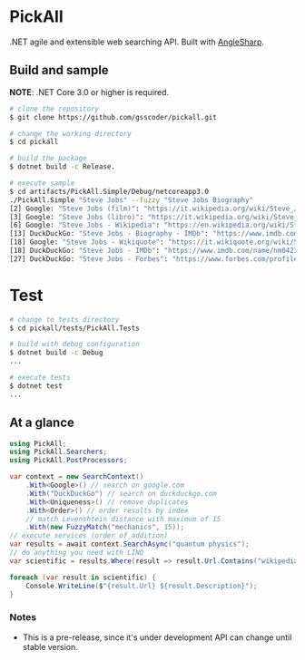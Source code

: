 # PickAll

.NET agile and extensible web searching API. Built with [AngleSharp](https://github.com/AngleSharp/AngleSharp).

## Build and sample
**NOTE**: .NET Core 3.0 or higher is required.
```sh
# clone the repository
$ git clone https://github.com/gsscoder/pickall.git

# change the working directory
$ cd pickall

# build the package
$ dotnet build -c Release.

# execute sample
$ cd artifacts/PickAll.Simple/Debug/netcoreapp3.0
./PickAll.Simple "Steve Jobs" --fuzzy "Steve Jobs Biography"
[2] Google: "Steve Jobs (film)": "https://it.wikipedia.org/wiki/Steve_Jobs_(film)"
[3] Google: "Steve Jobs (libro)": "https://it.wikipedia.org/wiki/Steve_Jobs_(libro)"
[6] Google: "Steve Jobs - Wikipedia": "https://en.wikipedia.org/wiki/Steve_Jobs"
[13] DuckDuckGo: "Steve Jobs - Biography - IMDb": "https://www.imdb.com/name/nm0423418/bio"
[18] Google: "Steve Jobs - Wikiquote": "https://it.wikiquote.org/wiki/Steve_Jobs"
[18] DuckDuckGo: "Steve Jobs - IMDb": "https://www.imdb.com/name/nm0423418/"
[27] DuckDuckGo: "Steve Jobs - Forbes": "https://www.forbes.com/profile/steve-jobs/"
```

# Test
```sh
# change to tests directory
$ cd pickall/tests/PickAll.Tests

# build with debug configuration
$ dotnet build -c Debug
...

# execute tests
$ dotnet test
...
```

## At a glance
```csharp
using PickAll;
using PickAll.Searchers;
using PickAll.PostProcessors;

var context = new SearchContext()
    .With<Google>() // search on google.com
    .With("DuckDuckGo") // search on duckduckgo.com
    .With<Uniqueness>() // remove duplicates
    .With<Order>() // order results by index
    // match Levenshtein distance with maximum of 15
    .With(new FuzzyMatch("mechanics", 15));
// execute services (order of addition)
var results = await context.SearchAsync("quantum physics");
// do anything you need with LINQ
var scientific = results.Where(result => result.Url.Contains("wikipedia"));

foreach (var result in scientific) {
    Console.WriteLine($"{result.Url} ${result.Description}");
}
```

### Notes
- This is a pre-release, since it's under development API can change until stable version.